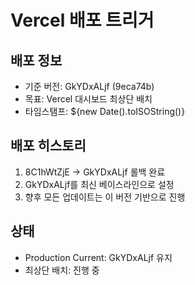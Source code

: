 # Vercel 배포 트리거

## 배포 정보
- 기준 버전: GkYDxALjf (9eca74b)
- 목표: Vercel 대시보드 최상단 배치
- 타임스탬프: ${new Date().toISOString()}

## 배포 히스토리
1. 8C1hWtZjE → GkYDxALjf 롤백 완료
2. GkYDxALjf를 최신 베이스라인으로 설정
3. 향후 모든 업데이트는 이 버전 기반으로 진행

## 상태
- Production Current: GkYDxALjf 유지
- 최상단 배치: 진행 중
